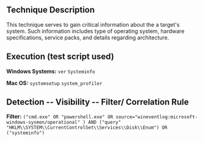## Technique Description

This technique serves to gain critical information about the a target's system. Such information includes type of operating system, hardware specifications, service packs, and details regarding architecture. 



## Execution (test script used)

**Windows Systems:** ```ver``` ```Systeminfo```

**Mac OS:** ```systemsetup``` ```system_profiler```

## Detection -- Visibility -- Filter/ Correlation Rule

**Filter:** ```("cmd.exe" OR "powershell.exe" OR source="wineventlog:microsoft-windows-sysmon/operational" ) AND ("query" "HKLM\\SYSTEM\\CurrentControlSet\\Services\\Disk\\Enum") OR ("systeminfo")```
